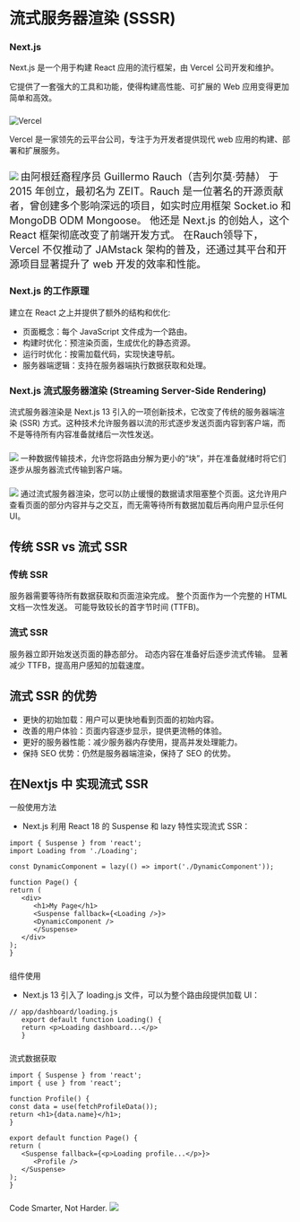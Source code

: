 # 流式服务器渲染 (SSSR)


### Next.js 

   Next.js 是一个用于构建 React 应用的流行框架，由 Vercel 公司开发和维护。

   它提供了一套强大的工具和功能，使得构建高性能、可扩展的 Web 应用变得更加简单和高效。


### 
   ![Vercel](https://cdn.intuji.com/2022/06/Logo_Vercel-1.jpg)


   Vercel 是一家领先的云平台公司，专注于为开发者提供现代 web 应用的构建、部署和扩展服务。


### 
![](https://rauchg.com/images/rauchg-3d4cecf.jpg)
   <font size="4">由阿根廷裔程序员 Guillermo Rauch（吉列尔莫·劳赫） 于 2015 年创立，最初名为 ZEIT。Rauch 是一位著名的开源贡献者，曾创建多个影响深远的项目，如实时应用框架 Socket.io 和 MongoDB ODM Mongoose。
   他还是 Next.js 的创始人，这个 React 框架彻底改变了前端开发方式。
   在Rauch领导下，Vercel 不仅推动了 JAMstack 架构的普及，还通过其平台和开源项目显著提升了 web 开发的效率和性能。</font>


### Next.js 的工作原理
   建立在 React 之上并提供了额外的结构和优化:

   - 页面概念：每个 JavaScript 文件成为一个路由。
   - 构建时优化：预渲染页面，生成优化的静态资源。
   - 运行时优化：按需加载代码，实现快速导航。
   - 服务器端逻辑：支持在服务器端执行数据获取和处理。


### Next.js 流式服务器渲染 (Streaming Server-Side Rendering)

流式服务器渲染是 Next.js 13 引入的一项创新技术，它改变了传统的服务器端渲染 (SSR) 方式。这种技术允许服务器以流的形式逐步发送页面内容到客户端，而不是等待所有内容准备就绪后一次性发送。


### 
   ![](https://nextjs.org/_next/image?url=%2Flearn%2Fdark%2Fserver-rendering-with-streaming.png&w=3840&q=75)
   一种数据传输技术，允许您将路由分解为更小的“块”，并在准备就绪时将它们逐步从服务器流式传输到客户端。


###
   ![](https://nextjs.org/_next/image?url=%2Flearn%2Fdark%2Fserver-rendering-with-streaming-chart.png&w=3840&q=75)
   通过流式服务器渲染，您可以防止缓慢的数据请求阻塞整个页面。这允许用户查看页面的部分内容并与之交互，而无需等待所有数据加载后再向用户显示任何 UI。


## 传统 SSR vs 流式 SSR

### 传统 SSR
服务器需要等待所有数据获取和页面渲染完成。
整个页面作为一个完整的 HTML 文档一次性发送。
可能导致较长的首字节时间 (TTFB)。


###  流式 SSR

服务器立即开始发送页面的静态部分。
动态内容在准备好后逐步流式传输。
显著减少 TTFB，提高用户感知的加载速度。


## 流式 SSR 的优势

- 更快的初始加载：用户可以更快地看到页面的初始内容。
- 改善的用户体验：页面内容逐步显示，提供更流畅的体验。
- 更好的服务器性能：减少服务器内存使用，提高并发处理能力。
- 保持 SEO 优势：仍然是服务器端渲染，保持了 SEO 的优势。


## 在Nextjs 中 实现流式 SSR


   一般使用方法
   - Next.js 利用 React 18 的 Suspense 和 lazy 特性实现流式 SSR：
   ```
   import { Suspense } from 'react';
   import Loading from './Loading';

   const DynamicComponent = lazy(() => import('./DynamicComponent'));

   function Page() {
   return (
      <div>
         <h1>My Page</h1>
         <Suspense fallback={<Loading />}>
         <DynamicComponent />
         </Suspense>
      </div>
   );
   }
   ```


###
   组件使用
   - Next.js 13 引入了 loading.js 文件，可以为整个路由段提供加载 UI：

   ```
   // app/dashboard/loading.js
      export default function Loading() {
      return <p>Loading dashboard...</p>
      }
   ```


###
   流式数据获取
   ```
   import { Suspense } from 'react';
   import { use } from 'react';

   function Profile() {
   const data = use(fetchProfileData());
   return <h1>{data.name}</h1>;
   }

   export default function Page() {
   return (
      <Suspense fallback={<p>Loading profile...</p>}>
         <Profile />
      </Suspense>
   );
   }
   ```



###
   Code Smarter, Not Harder.
   ![](https://i.ibb.co/Ld5Gw2k/w700d1q75cms.png)